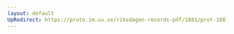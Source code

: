 ```yaml
---
layout: default
UpRedirect: https://pruto.im.uu.se/riksdagen-records-pdf/1881/prot-1881--fk--017/prot-1881--fk--017_012.pdf
---
```


